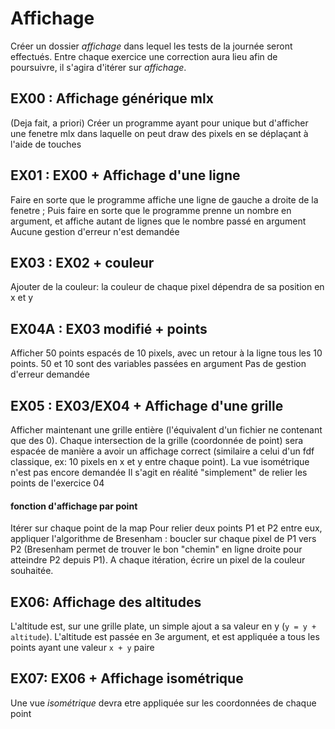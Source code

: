 # Affichage
Créer un dossier *affichage* dans lequel les tests de la journée seront effectués.
Entre chaque exercice une correction aura lieu afin de poursuivre, il s'agira d'itérer sur *affichage*.

## EX00 : Affichage générique mlx
(Deja fait, a priori)
Créer un programme ayant pour unique but d'afficher une fenetre mlx dans laquelle on peut draw des pixels en se déplaçant à l'aide de touches

## EX01 : EX00 + Affichage d'une ligne
Faire en sorte que le programme affiche une ligne de gauche a droite de la fenetre ;
Puis faire en sorte que le programme prenne un nombre en argument, et affiche autant de lignes que le nombre passé en argument
Aucune gestion d'erreur n'est demandée

## EX03 : EX02 + couleur
Ajouter de la couleur: la couleur de chaque pixel dépendra de sa position en x et y

## EX04A : EX03 modifié + points
Afficher 50 points espacés de 10 pixels, avec un retour à la ligne tous les 10 points.
50 et 10 sont des variables passées en argument
Pas de gestion d'erreur demandée

## EX05 : EX03/EX04 + Affichage d'une grille
Afficher maintenant une grille entière (l'équivalent d'un fichier ne contenant que des 0).
Chaque intersection de la grille (coordonnée de point) sera espacée de manière a avoir un affichage correct (similaire a celui d'un fdf classique, ex: 10 pixels en x et y entre chaque point). La vue isométrique n'est pas encore demandée
Il s'agit en réalité "simplement" de relier les points de l'exercice 04

#### fonction d'affichage par point
Itérer sur chaque point de la map
Pour relier deux points P1 et P2 entre eux, appliquer l'algorithme de Bresenham : boucler sur chaque pixel de P1 vers P2 (Bresenham permet de trouver le bon "chemin" en ligne droite pour atteindre P2 depuis P1). A chaque itération, écrire un pixel de la couleur souhaitée.

## EX06: Affichage des altitudes
L'altitude est, sur une grille plate, un simple ajout a sa valeur en y (`y = y + altitude`).
L'altitude est passée en 3e argument, et est appliquée a tous les points ayant une valeur `x + y` paire

## EX07: EX06 + Affichage isométrique
Une vue *isométrique* devra etre appliquée sur les coordonnées de chaque point
